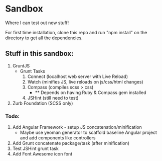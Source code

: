 Sandbox
=======

Where I can test out new stuff!

For first time installation, clone this repo and run "npm install" on the directory to get all the dependencies.

## Stuff in this sandbox:
1. GruntJS
	* Grunt Tasks
		1. Connect (localhost web server with Live Reload)
		2. Watch (minifies JS, live reloads on js/css/html changes)
		3. Compass (compiles scss > css)
			* ** Depends on having Ruby & Compass gem installed
		4. JSHint (still need to test)
2. Zurb Foundation (SCSS only)

### Todo:
1. Add Angular Framework - setup JS concatenation/minification
	* Maybe use yeoman generator to scaffold baseline Angular project and add components like controllers
2. Add Grunt concatenate package/task (after minification)
3. Test JSHint grunt task
4. Add Font Awesome icon font